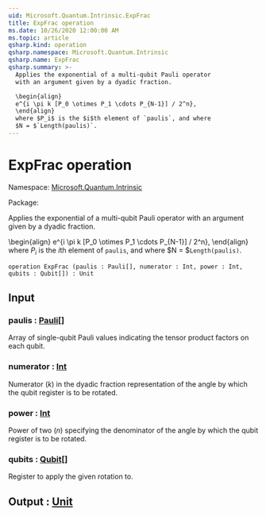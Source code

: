 ```yaml
---
uid: Microsoft.Quantum.Intrinsic.ExpFrac
title: ExpFrac operation
ms.date: 10/26/2020 12:00:00 AM
ms.topic: article
qsharp.kind: operation
qsharp.namespace: Microsoft.Quantum.Intrinsic
qsharp.name: ExpFrac
qsharp.summary: >-
  Applies the exponential of a multi-qubit Pauli operator
  with an argument given by a dyadic fraction.

  \begin{align}
  e^{i \pi k [P_0 \otimes P_1 \cdots P_{N-1}] / 2^n},
  \end{align}
  where $P_i$ is the $i$th element of `paulis`, and where
  $N = $`Length(paulis)`.
---
```


# ExpFrac operation

Namespace: [Microsoft.Quantum.Intrinsic](xref:Microsoft.Quantum.Intrinsic)

Package: [](https://nuget.org/packages/)


Applies the exponential of a multi-qubit Pauli operatorwith an argument given by a dyadic fraction.\begin{align}e^{i \pi k [P_0 \otimes P_1 \cdots P_{N-1}] / 2^n},\end{align}where $P_i$ is the $i$th element of `paulis`, and where$N = $`Length(paulis)`.

```qsharp
operation ExpFrac (paulis : Pauli[], numerator : Int, power : Int, qubits : Qubit[]) : Unit
```


## Input

### paulis : [Pauli](xref:microsoft.quantum.lang-ref.pauli)[]

Array of single-qubit Pauli values indicating the tensor productfactors on each qubit.


### numerator : [Int](xref:microsoft.quantum.lang-ref.int)

Numerator ($k$) in the dyadic fraction representation of the angleby which the qubit register is to be rotated.


### power : [Int](xref:microsoft.quantum.lang-ref.int)

Power of two ($n$) specifying the denominator of the angle by whichthe qubit register is to be rotated.


### qubits : [Qubit](xref:microsoft.quantum.lang-ref.qubit)[]

Register to apply the given rotation to.



## Output : [Unit](xref:microsoft.quantum.lang-ref.unit)

